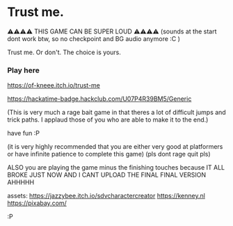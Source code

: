 # Trust me.

  ⚠⚠⚠⚠   THIS GAME CAN BE SUPER LOUD   ⚠⚠⚠⚠
(sounds at the start dont work btw, so no checkpoint and BG audio anymore :C )

Trust me. Or don't. The choice is yours.

### Play here
https://of-kneee.itch.io/trust-me

https://hackatime-badge.hackclub.com/U07P4R39BM5/Generic


(This is very much a rage bait game in that theres a lot of difficult jumps and trick paths. I applaud those of you who are able to make it to the end.)

have fun :P

(it is very highly recommended that you are either very good at platformers or have infinite patience to complete this game)
(pls dont rage quit pls)

ALSO you are playing the game minus the finishing touches because IT ALL BROKE JUST NOW AND I CANT UPLOAD THE FINAL FINAL VERSION AHHHHH

assets:
https://jazzybee.itch.io/sdvcharactercreator
https://kenney.nl
https://pixabay.com/


:P

